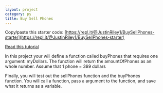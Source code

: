 ```yaml
---
layout: project
category: py
title: Buy Sell Phones
---
```

Copy/paste this starter code: [https://repl.it/@JustinRiley1/BuySellPhones-starter](https://repl.it/@JustinRiley1/BuySellPhones-starter)

[Read this tutorial](/apcsp/py/pythonfunctions/)

In this project your will define a function called buyPhones that requires one argument: myDollars. The function will return the amountOfPhones as an whole number. Assume that 1 phone = 399 dollars

Finally, you will test out the sellPhones function and the buyPhones function. You will call a function, pass a argument to the function, and save what it returns as a variable.
